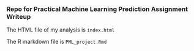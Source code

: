 ### Repo for Practical Machine Learning Prediction Assignment Writeup

The HTML file of my analysis is `index.html`

The R markdown file is `PML_project.Rmd`
